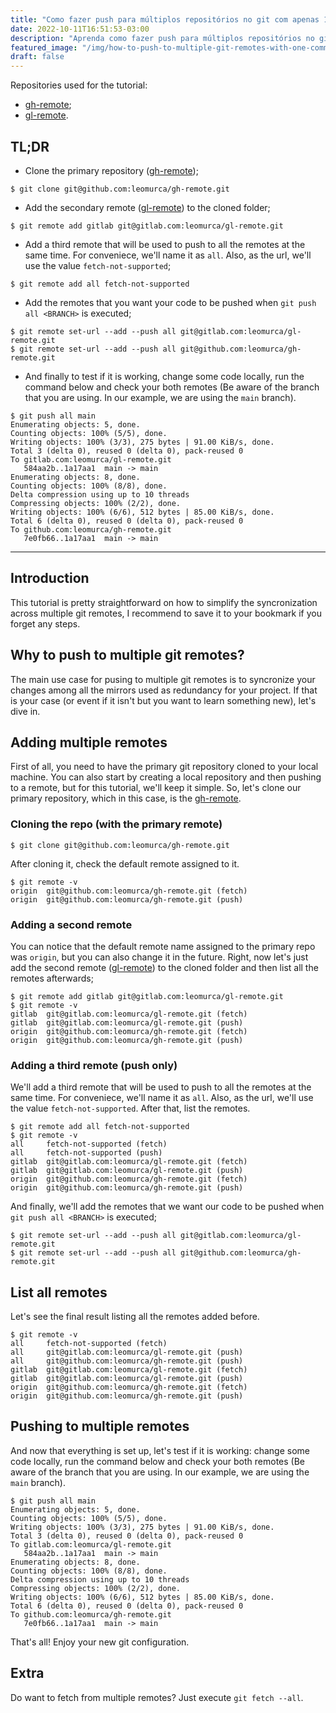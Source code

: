 ```yaml
---
title: "Como fazer push para múltiplos repositórios no git com apenas 1 comando"
date: 2022-10-11T16:51:53-03:00
description: "Aprenda como fazer push para múltiplos repositórios no git com apenas 1 comando (terminal)."
featured_image: "/img/how-to-push-to-multiple-git-remotes-with-one-command/featured_image.webp"
draft: false
---
```


Repositories used for the tutorial: 
- [gh-remote](https://github.com/leomurca/gh-remote);
- [gl-remote](https://gitlab.com/leomurca/gl-remote.git).

## TL;DR
- Clone the primary repository ([gh-remote](https://github.com/leomurca/gh-remote));

```shell
$ git clone git@github.com:leomurca/gh-remote.git
```

- Add the secondary remote ([gl-remote](https://gitlab.com/leomurca/gl-remote.git)) to the cloned folder;

```shell
$ git remote add gitlab git@gitlab.com:leomurca/gl-remote.git
```

- Add a third remote that will be used to push to all the remotes at the same time. For conveniece, we'll name it as `all`. Also, as the url, we'll use the value `fetch-not-supported`;

```shell
$ git remote add all fetch-not-supported
```

- Add the remotes that you want your code to be pushed when `git push all <BRANCH>` is executed;

```shell
$ git remote set-url --add --push all git@gitlab.com:leomurca/gl-remote.git
$ git remote set-url --add --push all git@github.com:leomurca/gh-remote.git
```

- And finally to test if it is working, change some code locally, run the command below and check your both remotes (Be aware of the branch that you are using. In our example, we are using the `main` branch).

```shell
$ git push all main
Enumerating objects: 5, done.
Counting objects: 100% (5/5), done.
Writing objects: 100% (3/3), 275 bytes | 91.00 KiB/s, done.
Total 3 (delta 0), reused 0 (delta 0), pack-reused 0
To gitlab.com:leomurca/gl-remote.git
   584aa2b..1a17aa1  main -> main
Enumerating objects: 8, done.
Counting objects: 100% (8/8), done.
Delta compression using up to 10 threads
Compressing objects: 100% (2/2), done.
Writing objects: 100% (6/6), 512 bytes | 85.00 KiB/s, done.
Total 6 (delta 0), reused 0 (delta 0), pack-reused 0
To github.com:leomurca/gh-remote.git
   7e0fb66..1a17aa1  main -> main
```

---

## Introduction

This tutorial is pretty straightforward on how to simplify the syncronization across multiple git remotes, I recommend to save it to your bookmark if you forget any steps.

## Why to push to multiple git remotes?

The main use case for pusing to multiple git remotes is to syncronize your changes among all the mirrors used as redundancy for your project. If that is your case (or event if it isn't but you want to learn something new), let's dive in.

## Adding multiple remotes

First of all, you need to have the primary git repository cloned to your local machine. You can also start by creating a local repository and then pushing to a remote, but for this tutorial, we'll keep it simple. So, let's clone our primary repository, which in this case, is the [gh-remote](https://github.com/leomurca/gh-remote).

### Cloning the repo (with the primary remote)

```shell
$ git clone git@github.com:leomurca/gh-remote.git
```

After cloning it, check the default remote assigned to it.

```shell
$ git remote -v
origin  git@github.com:leomurca/gh-remote.git (fetch)
origin  git@github.com:leomurca/gh-remote.git (push)
```

### Adding a second remote

You can notice that the default remote name assigned to the primary repo was `origin`, but you can also change it in the future. Right, now let's just add the second remote ([gl-remote](https://gitlab.com/leomurca/gl-remote.git)) to the cloned folder and then list all the remotes afterwards;

```shell
$ git remote add gitlab git@gitlab.com:leomurca/gl-remote.git
$ git remote -v
gitlab  git@gitlab.com:leomurca/gl-remote.git (fetch)
gitlab  git@gitlab.com:leomurca/gl-remote.git (push)
origin  git@github.com:leomurca/gh-remote.git (fetch)
origin  git@github.com:leomurca/gh-remote.git (push)
```

### Adding a third remote (push only)
We'll add a third remote that will be used to push to all the remotes at the same time. For conveniece, we'll name it as `all`. Also, as the url, we'll use the value `fetch-not-supported`. After that, list the remotes.

```shell
$ git remote add all fetch-not-supported
$ git remote -v
all     fetch-not-supported (fetch)
all     fetch-not-supported (push)
gitlab  git@gitlab.com:leomurca/gl-remote.git (fetch)
gitlab  git@gitlab.com:leomurca/gl-remote.git (push)
origin  git@github.com:leomurca/gh-remote.git (fetch)
origin  git@github.com:leomurca/gh-remote.git (push)
```

And finally, we'll add the remotes that we want our code to be pushed when `git push all <BRANCH>` is executed;

```shell
$ git remote set-url --add --push all git@gitlab.com:leomurca/gl-remote.git
$ git remote set-url --add --push all git@github.com:leomurca/gh-remote.git
```

## List all remotes

Let's see the final result listing all the remotes added before.

```shell
$ git remote -v
all     fetch-not-supported (fetch)
all     git@gitlab.com:leomurca/gl-remote.git (push)
all     git@github.com:leomurca/gh-remote.git (push)
gitlab  git@gitlab.com:leomurca/gl-remote.git (fetch)
gitlab  git@gitlab.com:leomurca/gl-remote.git (push)
origin  git@github.com:leomurca/gh-remote.git (fetch)
origin  git@github.com:leomurca/gh-remote.git (push)
```

## Pushing to multiple remotes

And now that everything is set up, let's test if it is working: change some code locally, run the command below and check your both remotes (Be aware of the branch that you are using. In our example, we are using the `main` branch).

```shell
$ git push all main
Enumerating objects: 5, done.
Counting objects: 100% (5/5), done.
Writing objects: 100% (3/3), 275 bytes | 91.00 KiB/s, done.
Total 3 (delta 0), reused 0 (delta 0), pack-reused 0
To gitlab.com:leomurca/gl-remote.git
   584aa2b..1a17aa1  main -> main
Enumerating objects: 8, done.
Counting objects: 100% (8/8), done.
Delta compression using up to 10 threads
Compressing objects: 100% (2/2), done.
Writing objects: 100% (6/6), 512 bytes | 85.00 KiB/s, done.
Total 6 (delta 0), reused 0 (delta 0), pack-reused 0
To github.com:leomurca/gh-remote.git
   7e0fb66..1a17aa1  main -> main
```

That's all! Enjoy your new git configuration.

## Extra

Do want to fetch from multiple remotes? Just execute `git fetch --all`.
